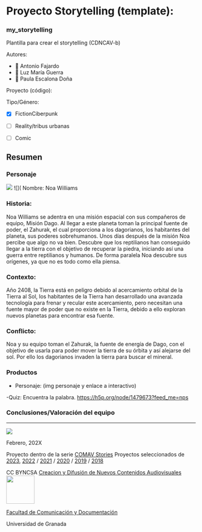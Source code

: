 
# Proyecto Storytelling (template): 
### my_storytelling
Plantilla para crear el storytelling (CDNCAV-b)

Autores:  
<!---
Incluir lista de personas del grupo 
Se puede añadir enlace a página personal de github o lo que se quiera...(optativo)
-->

- :man: Antonio Fajardo
- :woman: Luz María Guerra
- :woman: Paula Escalona Doña


Proyecto (código): 

Tipo/Género:  
- [x] FictionCiberpunk  
- [ ] Reality/tribus urbanas  
- [ ] Comic



## Resumen


### Personaje

![](img-nobody.png)
![](
Nombre: Noa Williams


### Historia:
Noa Williams se adentra en una misión espacial con sus compañeros de equipo, Misión Dago. Al llegar a este planeta toman la principal fuente de poder, el Zahurak, el cual proporciona a los dagorianos, los habitantes del planeta, sus poderes sobrehumanos. Unos días después de la misión Noa percibe que algo no va bien. Descubre que los reptilianos han conseguido llegar a la tierra con el objetivo de recuperar la piedra, iniciando así una guerra entre reptilianos y humanos. De forma paralela Noa descubre sus orígenes, ya que no es todo como ella piensa. 


### Contexto: 
Año 2408, la Tierra está en peligro debido al acercamiento orbital de la Tierra al Sol, los habitantes de la Tierra han desarrollado una avanzada tecnología para frenar y recular este acercamiento, pero necesitan una fuente mayor de poder que no existe en la Tierra, debido a ello exploran nuevos planetas para encontrar esa fuente. 


### Conflicto: 
Noa y su equipo toman el Zahurak, la fuente de energía de Dago, con el objetivo de usarla para poder mover la tierra de su órbita y así alejarse del sol. Por ello los dagorianos invaden la tierra para buscar el mineral. 




### Productos

- Personaje: (img personaje y enlace a interactivo)

-Quiz: Encuentra la palabra. https://h5p.org/node/1479673?feed_me=nps




### Conclusiones/Valoración del equipo

------
![](https://upload.wikimedia.org/wikipedia/commons/thumb/6/62/CC-BY-SA-Andere_Wikis_%28v%29.svg/200px-CC-BY-SA-Andere_Wikis_%28v%29.svg.png)




<!---
Lista completa de emojis de markDown - https://gist.github.com/rxaviers/7360908) 
-->



Febrero, 202X

Proyecto dentro de la serie [COMAV Stories](https://github.com/mgea/storytelling/blob/master/What_is_a_digital_storytelling.md) 
Proyectos seleccionados de [2023](https://github.com/mgea/storytelling/tree/master/2023), [2022](https://github.com/mgea/storytelling/blob/master/2022/readme.md) / [2021](https://github.com/mgea/storytelling/blob/master/2021/readme.md) / [2020](https://github.com/mgea/storytelling/blob/master/2020/readme.md)  / 
[2019](https://github.com/mgea/storytelling/blob/master/2019/readme.md) / [2018](https://github.com/mgea/storytelling/blob/master/2018/readme.md) 

CC BYNCSA  [Creacion y Difusión de Nuevos Contenidos Audiovisuales](http://utopolis.ugr.es/medialab)
<img src="https://mirrors.creativecommons.org/presskit/buttons/88x31/png/by-nc-sa.png"  width="75" > 

[Facultad de Comunicación y Documentación](http://fcd.ugr.es)

Universidad de Granada
